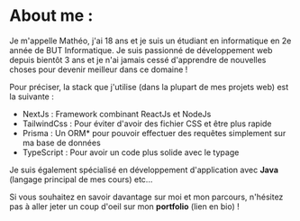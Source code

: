 # About me : 

Je m'appelle Mathéo, j'ai 18 ans et je suis un étudiant en informatique en 2e année de BUT Informatique. Je suis passionné de développement web depuis bientôt 3 ans et je n'ai jamais cessé d'apprendre de nouvelles choses pour devenir meilleur dans ce domaine !

Pour préciser, la stack que j'utilise (dans la plupart de mes projets web) est la suivante : 

- NextJs : Framework combinant ReactJs et NodeJs
- TailwindCss : Pour éviter d'avoir des fichier CSS et être plus rapide
- Prisma : Un ORM* pour pouvoir effectuer des requêtes simplement sur ma base de données
- TypeScript : Pour avoir un code plus solide avec le typage

Je suis également spécialisé en développement d'application avec __Java__ (langage principal de mes cours) etc... 

Si vous souhaitez en savoir davantage sur moi et mon parcours, n'hésitez pas à aller jeter un coup d'oeil sur mon __portfolio__ (lien en bio) !
